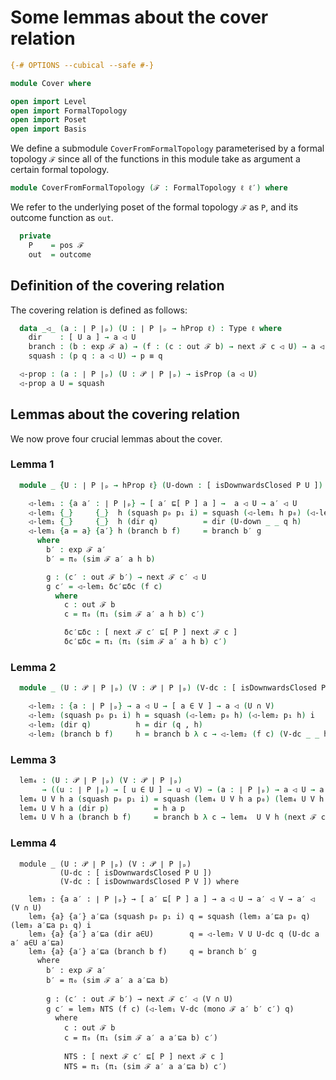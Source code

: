 # Some lemmas about the cover relation

```agda
{-# OPTIONS --cubical --safe #-}

module Cover where

open import Level
open import FormalTopology
open import Poset
open import Basis
```

We define a submodule `CoverFromFormalTopology` parameterised by a formal topology `ℱ`
since all of the functions in this module take as argument a certain formal topology.

```agda
module CoverFromFormalTopology (ℱ : FormalTopology ℓ ℓ′) where
```

We refer to the underlying poset of the formal topology `ℱ` as `P`, and its outcome
function as `out`.

```agda
  private
    P    = pos ℱ
    out  = outcome
```

## Definition of the covering relation

The covering relation is defined as follows:

```agda
  data _◁_ (a : ∣ P ∣ₚ) (U : ∣ P ∣ₚ → hProp ℓ) : Type ℓ where
    dir    : [ U a ] → a ◁ U
    branch : (b : exp ℱ a) → (f : (c : out ℱ b) → next ℱ c ◁ U) → a ◁ U
    squash : (p q : a ◁ U) → p ≡ q

  ◁-prop : (a : ∣ P ∣ₚ) (U : 𝒫 ∣ P ∣ₚ) → isProp (a ◁ U)
  ◁-prop a U = squash
```

## Lemmas about the covering relation

We now prove four crucial lemmas about the cover.

### Lemma 1

```agda
  module _ {U : ∣ P ∣ₚ → hProp ℓ} (U-down : [ isDownwardsClosed P U ]) where

    ◁-lem₁ : {a a′ : ∣ P ∣ₚ} → [ a′ ⊑[ P ] a ] →  a ◁ U → a′ ◁ U
    ◁-lem₁ {_}     {_}  h (squash p₀ p₁ i) = squash (◁-lem₁ h p₀) (◁-lem₁ h p₁) i
    ◁-lem₁ {_}     {_}  h (dir q)          = dir (U-down _ _ q h)
    ◁-lem₁ {a = a} {a′} h (branch b f)     = branch b′ g
      where
        b′ : exp ℱ a′
        b′ = π₀ (sim ℱ a′ a h b)

        g : (c′ : out ℱ b′) → next ℱ c′ ◁ U
        g c′ = ◁-lem₁ δc′⊑δc (f c)
          where
            c : out ℱ b
            c = π₀ (π₁ (sim ℱ a′ a h b) c′)

            δc′⊑δc : [ next ℱ c′ ⊑[ P ] next ℱ c ]
            δc′⊑δc = π₁ (π₁ (sim ℱ a′ a h b) c′)
```

### Lemma 2

```agda
  module _ (U : 𝒫 ∣ P ∣ₚ) (V : 𝒫 ∣ P ∣ₚ) (V-dc : [ isDownwardsClosed P V ]) where

    ◁-lem₂ : {a : ∣ P ∣ₚ} → a ◁ U → [ a ∈ V ] → a ◁ (U ∩ V)
    ◁-lem₂ (squash p₀ p₁ i) h = squash (◁-lem₂ p₀ h) (◁-lem₂ p₁ h) i
    ◁-lem₂ (dir q)          h = dir (q , h)
    ◁-lem₂ (branch b f)     h = branch b λ c → ◁-lem₂ (f c) (V-dc _ _ h (mono ℱ _ b c))
```

### Lemma 3

```agda
  lem₄ : (U : 𝒫 ∣ P ∣ₚ) (V : 𝒫 ∣ P ∣ₚ)
       → ((u : ∣ P ∣ₚ) → [ u ∈ U ] → u ◁ V) → (a : ∣ P ∣ₚ) → a ◁ U → a ◁ V
  lem₄ U V h a (squash p₀ p₁ i) = squash (lem₄ U V h a p₀) (lem₄ U V h a p₁) i
  lem₄ U V h a (dir p)          = h a p
  lem₄ U V h a (branch b f)     = branch b λ c → lem₄  U V h (next ℱ c) (f c)
```

### Lemma 4

```
  module _ (U : 𝒫 ∣ P ∣ₚ) (V : 𝒫 ∣ P ∣ₚ)
           (U-dc : [ isDownwardsClosed P U ])
           (V-dc : [ isDownwardsClosed P V ]) where

    lem₃ : {a a′ : ∣ P ∣ₚ} → [ a′ ⊑[ P ] a ] → a ◁ U → a′ ◁ V → a′ ◁ (V ∩ U)
    lem₃ {a} {a′} a′⊑a (squash p₀ p₁ i) q = squash (lem₃ a′⊑a p₀ q) (lem₃ a′⊑a p₁ q) i
    lem₃ {a} {a′} a′⊑a (dir a∈U)        q = ◁-lem₂ V U U-dc q (U-dc a a′ a∈U a′⊑a)
    lem₃ {a} {a′} a′⊑a (branch b f)     q = branch b′ g
      where
        b′ : exp ℱ a′
        b′ = π₀ (sim ℱ a′ a a′⊑a b)

        g : (c′ : out ℱ b′) → next ℱ c′ ◁ (V ∩ U)
        g c′ = lem₃ NTS (f c) (◁-lem₁ V-dc (mono ℱ a′ b′ c′) q)
          where
            c : out ℱ b
            c = π₀ (π₁ (sim ℱ a′ a a′⊑a b) c′)

            NTS : [ next ℱ c′ ⊑[ P ] next ℱ c ]
            NTS = π₁ (π₁ (sim ℱ a′ a a′⊑a b) c′)
```
